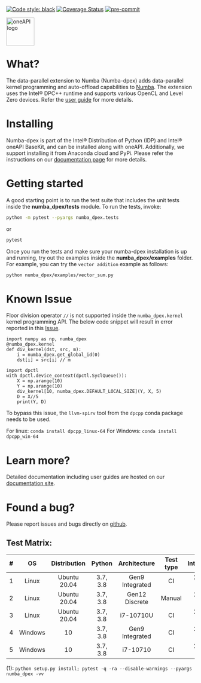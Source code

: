 [![Code style: black](https://img.shields.io/badge/code%20style-black-000000.svg)](https://github.com/psf/black)
[![Coverage Status](https://coveralls.io/repos/github/IntelPython/numba-dpex/badge.svg?branch=main)](https://coveralls.io/github/IntelPython/numba-dpex?branch=main)
[![pre-commit](https://img.shields.io/badge/pre--commit-enabled-brightgreen?logo=pre-commit&logoColor=white)](https://github.com/pre-commit/pre-commit)

<img align="left" src="https://spec.oneapi.io/oneapi-logo-white-scaled.jpg" alt="oneAPI logo" width="75"/>
<br/>
<br/>
<br/>
<br/>


# What?

The data-parallel extension to Numba (Numba-dpex) adds data-parallel kernel
programming and auto-offload capabilities to [Numba](http://numba.pydata.org).
The extension uses the Intel&reg; DPC++ runtime and supports various OpenCL and
Level Zero devices. Refer the [user
guide](https://intelpython.github.io/numba-dpex/) for more details.

# Installing

Numba-dpex is part of the Intel&reg; Distribution of Python (IDP) and Intel&reg;
oneAPI BaseKit, and can be installed along with oneAPI. Additionally, we support
installing it from Anaconda cloud and PyPi. Please refer the instructions
on our [documentation page](https://intelpython.github.io/numba-dpex/latest/user_guides/getting_started.html)
for more details.

# Getting started

A good starting point is to run the test suite that includes the unit tests
inside the **numba_dpex/tests** module. To run the tests, invoke:

```bash
python -m pytest --pyargs numba_dpex.tests
```
or
```bash
pytest
```
Once you run the tests and make sure your numba-dpex installation is up and
running, try out the examples inside the **numba_dpex/examples** folder. For
example, you can try the `vector addition` example as follows:
```bash
python numba_dpex/examples/vector_sum.py
```

# Known Issue
Floor division operator `//` is not supported inside the `numba_dpex.kernel`
kernel programming API. The below code snippet will result in error reported in
this [Issue](https://github.com/IntelPython/numba-dpex/issues/571).

```
import numpy as np, numba_dpex
@numba_dpex.kernel
def div_kernel(dst, src, m):
    i = numba_dpex.get_global_id(0)
    dst[i] = src[i] // m

import dpctl
with dpctl.device_context(dpctl.SyclQueue()):
    X = np.arange(10)
    Y = np.arange(10)
    div_kernel[10, numba_dpex.DEFAULT_LOCAL_SIZE](Y, X, 5)
    D = X//5
    print(Y, D)
```

To bypass this issue, the `llvm-spirv` tool from the `dpcpp` conda package needs
to be used.

For linux: `conda install dpcpp_linux-64`
For Windows: `conda install dpcpp_win-64`

# Learn more?

Detailed documentation including user guides are hosted on our
[documentation site](https://intelpython.github.io/numba-dpex).

# Found a bug?

Please report issues and bugs directly on
[github](https://github.com/IntelPython/numba-dpex/issues).

## Test Matrix:

|   #   |   OS    | Distribution |  Python  |  Architecture   | Test type |  IntelOneAPI   | Build Commands |    Dependencies    |   Backend   |
| :---: | :-----: | :----------: | :------: | :-------------: | :-------: | :------------: | :------------: | :----------------: | :---------: |
|   1   |  Linux  | Ubuntu 20.04 | 3.7, 3.8 | Gen9 Integrated |    CI     | 2021.3, 2021.4 |      (1)       | Numba, NumPy, dpnp | OCL, L0-1.1 |
|   2   |  Linux  | Ubuntu 20.04 | 3.7, 3.8 | Gen12 Discrete  |  Manual   | 2021.3, 2021.4 |      (1)       | Numba, NumPy, dpnp | OCL, L0-1.1 |
|   3   |  Linux  | Ubuntu 20.04 | 3.7, 3.8 |    i7-10710U    |    CI     | 2021.3, 2021.4 |      (1)       | Numba, NumPy, dpnp | OCL, L0-1.1 |
|   4   | Windows |      10      | 3.7, 3.8 | Gen9 Integrated |    CI     | 2021.3, 2021.4 |      (1)       |    Numba, NumPy    |     OCL     |
|   5   | Windows |      10      | 3.7, 3.8 |    i7-10710     |    CI     | 2021.3, 2021.4 |      (1)       |    Numba, NumPy    |     OCL     |

(1): `python setup.py install; pytest -q -ra --disable-warnings --pyargs numba_dpex -vv`
